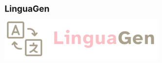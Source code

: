 # LinguaGen

![LinguaGen](https://github.com/manurba/LinguaGen/blob/frontend/lingua-frontend/public/LinguaGen_Logo-removebg.png)
